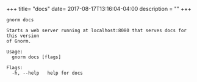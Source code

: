 +++
title= "docs"
date= 2017-08-17T13:16:04-04:00
description = ""
+++

<!-- {{{gocog
package main
import (
    "fmt"
    "os"
    "github.com/sillydong/gnorm/cli"
    "github.com/sillydong/gnorm/environ"
)
func main() {
    fmt.Println("```plain\ngnorm docs\n")
    os.Stderr = os.Stdout
    x := cli.ParseAndRun(environ.Values{
        Stderr: os.Stdout,
        Stdout: os.Stdout,
        Args: []string{"help", "docs"},
    })
    fmt.Println("```")
    os.Exit(x)
}
gocog}}} -->
```plain
gnorm docs

Starts a web server running at localhost:8080 that serves docs for this version
of Gnorm.

Usage:
  gnorm docs [flags]

Flags:
  -h, --help   help for docs
```
<!-- {{{end}}} -->
